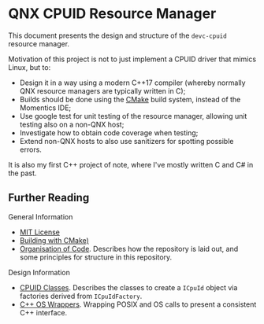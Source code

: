# QNX CPUID Resource Manager

This document presents the design and structure of the `devc-cpuid` resource
manager.

Motivation of this project is not to just implement a CPUID driver that mimics
Linux, but to:

* Design it in a way using a modern C++17 compiler (whereby normally QNX
  resource managers are typically written in C);
* Builds should be done using the [CMake](https://cmake.org/) build system,
  instead of the Momentics IDE;
* Use google test for unit testing of the resource manager, allowing unit
  testing also on a non-QNX host;
* Investigate how to obtain code coverage when testing;
* Extend non-QNX hosts to also use sanitizers for spotting possible errors.

It is also my first C++ project of note, where I've mostly written C and C# in
the past.

## Further Reading

General Information

* [MIT License](../LICENSE.md)
* [Building with CMake)](../BUILD.md)
* [Organisation of Code](CodeOrganisation.md). Describes how the repository is
  laid out, and some principles for structure in this repository.

Design Information

* [CPUID Classes](CpuIdDesign.md). Describes the classes to create a `ICpuId`
  object via factories derived from `ICpuIdFactory`.
* [C++ OS Wrappers](OsWrapper.md). Wrapping POSIX and OS calls to present a
  consistent C++ interface.
